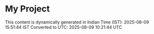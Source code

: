 # My Project

This content is dynamically generated in Indian Time (IST): 2025-08-09 15:51:44 IST
Converted to UTC: 2025-08-09 10:21:44 UTC
